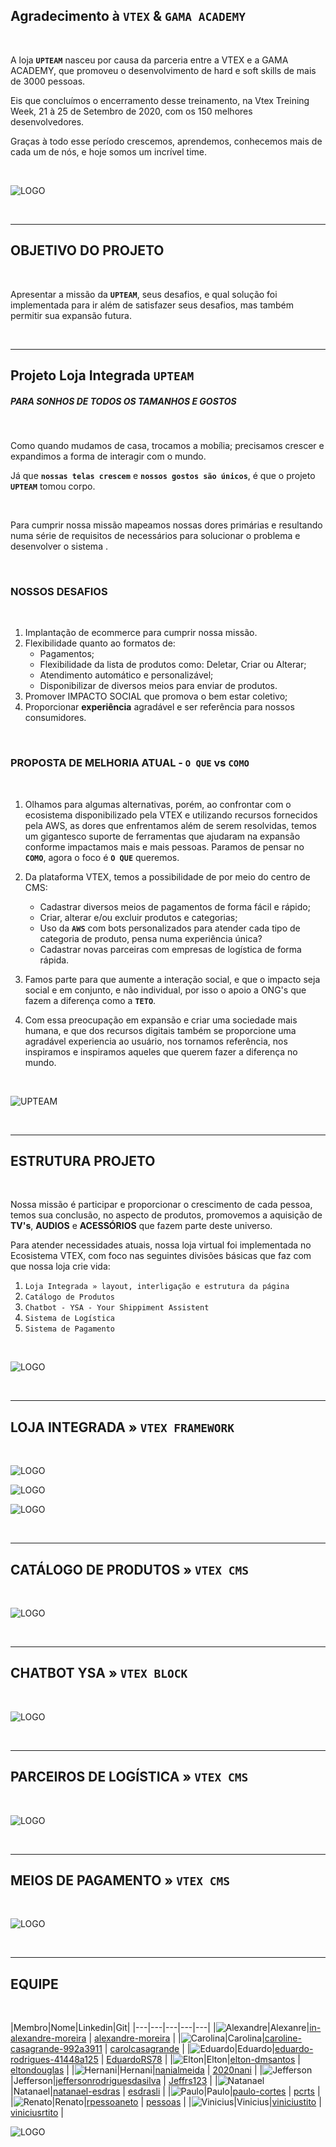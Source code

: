 ## Agradecimento à **`VTEX`** & **`GAMA ACADEMY`**

&nbsp;

A loja **`UPTEAM`** nasceu por causa da parceria entre a VTEX e a GAMA ACADEMY, que promoveu o desenvolvimento de hard e soft skills de mais de 3000 pessoas.

Eis que concluímos o encerramento desse treinamento, na Vtex Treining Week, 21 à 25 de Setembro de 2020, com os 150 melhores desenvolvedores.

Graças à todo esse período crescemos, aprendemos, conhecemos mais de cada um de nós, e hoje somos um incrível time.

&nbsp;

![LOGO](slides/Slide1.png)

&nbsp;

---


## OBJETIVO DO PROJETO

&nbsp;

Apresentar a missão da **`UPTEAM`**, seus desafios, e qual solução foi implementada para ir além de satisfazer seus desafios, mas também permitir sua expansão futura.

&nbsp;

---
## Projeto Loja Integrada **`UPTEAM`**

##### **PARA SONHOS DE TODOS OS TAMANHOS E GOSTOS**


&nbsp;

Como quando mudamos de casa, trocamos a mobília; precisamos crescer e expandimos a forma de interagir com o mundo.

Já que **`nossas telas crescem`** e **`nossos gostos são únicos`**, é que o projeto **`UPTEAM`** tomou corpo.

&nbsp;

Para cumprir nossa missão mapeamos nossas dores primárias e resultando numa série de requisitos de necessários para solucionar o problema e desenvolver o sistema .

&nbsp;


### NOSSOS DESAFIOS

&nbsp;


1. Implantação de ecommerce para cumprir nossa missão.
2. Flexibilidade quanto ao formatos de:
    - Pagamentos;
    - Flexibilidade da lista de produtos como: Deletar, Criar ou Alterar;
    - Atendimento automático e personalizável;
    - Disponibilizar de diversos meios para enviar de produtos.
3. Promover IMPACTO SOCIAL que promova o bem estar coletivo;
4. Proporcionar **experiência** agradável e ser referência para nossos consumidores.


&nbsp;


### PROPOSTA DE MELHORIA ATUAL - `O QUE` vs `COMO`


&nbsp;

1. Olhamos para algumas alternativas, porém, ao confrontar com o ecosistema disponibilizado pela VTEX e utilizando recursos fornecidos pela AWS, as dores que enfrentamos além de serem resolvidas, temos um gigantesco suporte de ferramentas que ajudaram na expansão conforme impactamos mais e mais pessoas. Paramos de pensar no **`COMO`**, agora o foco é **`O QUE`** queremos.


2. Da plataforma VTEX, temos a possibilidade de por meio do centro de CMS:
    - Cadastrar diversos meios de pagamentos de forma fácil e rápido;
    - Criar, alterar e/ou excluir produtos e categorias;
    - Uso da **`AWS`** com bots personalizados para atender cada tipo de categoria de produto, pensa numa experiência única?
    - Cadastrar novas parceiras com empresas de logística de forma rápida.

3. Famos parte para que aumente a interação social, e que o impacto seja social e em conjunto, e não individual, por isso o apoio a ONG's que fazem a diferença como a **`TETO`**.

4. Com essa preocupação em expansão e criar uma sociedade mais humana, e que dos recursos digitais também se proporcione uma agradável experiencia ao usuário, nos tornamos referência, nos inspiramos e inspiramos aqueles que querem fazer a diferença no mundo.




&nbsp;

![UPTEAM](slides/Slide2.png)

&nbsp;

---

## ESTRUTURA PROJETO

&nbsp;

Nossa missão é participar e proporcionar o crescimento de cada pessoa, temos sua conclusão, no aspecto de produtos, promovemos a aquisição de **TV's**, **AUDIOS** e **ACESSÓRIOS** que fazem parte deste universo.

Para atender necessidades atuais, nossa loja virtual foi implementada no Ecosistema VTEX, com foco nas seguintes divisões básicas que faz com que nossa loja crie vida:

1. `Loja Integrada » layout, interligação e estrutura da página`
1. `Catálogo de Produtos` 
2. `Chatbot - YSA - Your Shippiment Assistent` 
3. `Sistema de Logística` 
4. `Sistema de Pagamento` 


&nbsp;

![LOGO](slides/Slide3.png)

&nbsp;

---

## LOJA INTEGRADA » `VTEX FRAMEWORK`

&nbsp;

![LOGO](slides/Slide4.png)


![LOGO](slides/Slide5.png)

![LOGO](slides/Slide6.png)

&nbsp;

---

## CATÁLOGO DE PRODUTOS » `VTEX CMS`

&nbsp;

![LOGO](slides/Slide7.png)

&nbsp;

---

## CHATBOT YSA » `VTEX BLOCK`

&nbsp;

![LOGO](slides/Slide8.png)


&nbsp;

---

## PARCEIROS DE LOGÍSTICA » `VTEX CMS`

&nbsp;

![LOGO](slides/Slide9.png)


&nbsp;

---

## MEIOS DE PAGAMENTO » `VTEX CMS`

&nbsp;

![LOGO](slides/Slide10.png)


&nbsp;

---

## EQUIPE

&nbsp;


|Membro|Nome|Linkedin|Git|
|---|---|---|---|---|
|![Alexandre](time/1.jpeg "Alexandre")|Alexanre|[in-alexandre-moreira](https://www.linkedin.com/in/in-alexandre-moreira) | [alexandre-moreira](https://github.com/alexandre-moreira) |
|![Carolina](time/2.jpeg "Carolina")|Carolina|[caroline-casagrande-992a3911](https://www.linkedin.com/in/caroline-casagrande-992a3911) | [carolcasagrande](https://github.com/carolcasagrande) |
|![Eduardo](time/3.jpeg "Eduardo")|Eduardo|[eduardo-rodrigues-41448a125](https://www.linkedin.com/in/eduardo-rodrigues-41448a125/) | [EduardoRS78](https://github.com/EduardoRS78) |
|![Elton](time/4.jpeg "Elton")|Elton|[elton-dmsantos](https://www.linkedin.com/in/elton-dmsantos/) | [eltondouglas](https://github.com/eltondouglas) |
|![Hernani](time/5.jpeg "Hernani")|Hernani|[nanialmeida](https://www.linkedin.com/in/nanialmeida/) | [2020nani](https://github.com/2020nani) |
|![Jefferson](time/6.jpeg "Jefferson")|Jefferson|[jeffersonrodriguesdasilva](https://www.linkedin.com/in/jeffersonrodriguesdasilva/) | [Jeffrs123](https://github.com/Jeffrs123) |
|![Natanael](time/7.jpeg "Natanael")|Natanael|[natanael-esdras](https://www.linkedin.com/in/natanael-esdras/) | [esdrasli](https://github.com/esdrasli) |
|![Paulo](time/8.jpeg "Paulo")|Paulo|[paulo-cortes](https://www.linkedin.com/in/paulo-cortes) | [pcrts](https://github.com/pcrts) |
|![Renato](time/9.jpeg "Renato")|Renato|[rpessoaneto](https://www.linkedin.com/in/rpessoaneto/) | [pessoas](https://github.com/pessoas) |
|![Vinicius](time/10.jpeg "Vinicius")|Vinicius|[viniciustito](https://www.linkedin.com/in/viniciustito/) | [viniciusrtito](https://github.com/viniciusrtito) |
&nbsp;

![LOGO](slides/Slide1.png)

